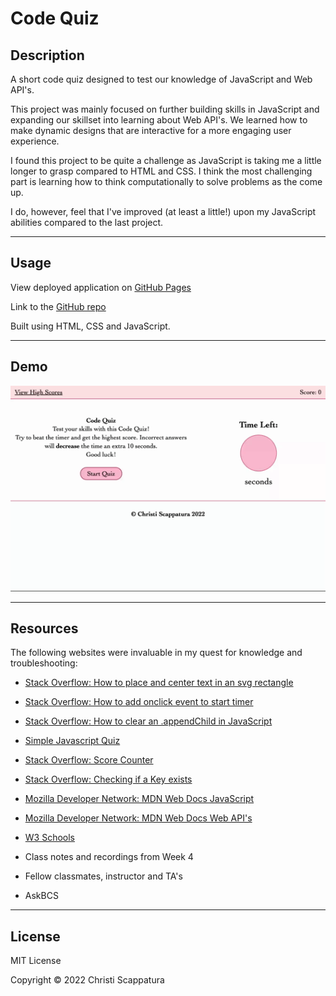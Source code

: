 # Code Quiz

## Description

A short code quiz designed to test our knowledge of JavaScript and Web API's.

This project was mainly focused on further building skills in JavaScript and expanding our skillset into learning about Web API's. We learned how to make dynamic designs that are interactive for a more engaging user experience.

I found this project to be quite a challenge as JavaScript is taking me a little longer to grasp compared to HTML and CSS. I think the most challenging part is learning how to think computationally to solve problems as the come up. 

I do, however, feel that I've improved (at least a little!) upon my JavaScript abilities compared to the last project.

---

## Usage
View deployed application on [GitHub Pages](https://jazzberriess.github.io/wk-04-code-quiz/)

Link to the [GitHub repo](https://github.com/jazzberriess/wk-04-code-quiz)

Built using HTML, CSS and JavaScript.

---

## Demo
![Final design demo](./assets/images/wk-04-code-quiz-demo.gif)

---

## Resources
The following websites were invaluable in my quest for knowledge and troubleshooting:

* [Stack Overflow: How to place and center text in an svg rectangle](https://stackoverflow.com/questions/5546346/how-to-place-and-center-text-in-an-svg-rectangle)

* [Stack Overflow: How to add onclick event to start timer](https://stackoverflow.com/questions/54637148/how-to-add-onclick-event-to-start-timer)

* [Stack Overflow: How to clear an .appendChild in JavaScript](https://stackoverflow.com/questions/57514020/how-to-clear-an-appendchild-in-javascript)

* [Simple Javascript Quiz](https://www.sitepoint.com/simple-javascript-quiz/)

* [Stack Overflow: Score Counter](https://stackoverflow.com/questions/26125762/i-need-a-javascript-round-counter-and-score-counter-for-my-game_)

* [Stack Overflow: Checking if a Key exists](https://stackoverflow.com/questions/16010827/html5-localstorage-checking-if-a-key-exists)

* [Mozilla Developer Network: MDN Web Docs JavaScript](https://developer.mozilla.org/en-US/docs/Web/JavaScript)

* [Mozilla Developer Network: MDN Web Docs Web API's](https://developer.mozilla.org/en-US/docs/Web/API)

* [W3 Schools](https://www.w3schools.com/js/)

* Class notes and recordings from Week 4

* Fellow classmates, instructor and TA's

* AskBCS

---

## License

MIT License

Copyright © 2022 Christi Scappatura
